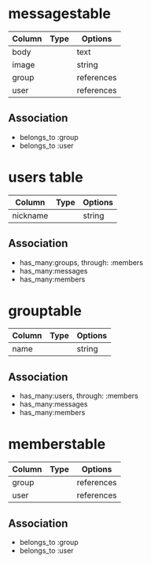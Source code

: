 # messagestable
|Column|Type|Options|
|------|----|-------|
|body||text|
|image||string|
|group||references|null: false, foreign_key: true|
|user||references|null: false, foreign_key: true|

## Association
- belongs_to :group
- belongs_to :user

# users table
|Column|Type|Options|
|------|----|-------|
|nickname||string||null: false, index: true|


## Association
- has_many:groups, through: :members
- has_many:messages
- has_many:members

# grouptable
|Column|Type|Options|
|------|----|-------|
|name||string||null: false|

## Association
- has_many:users, through: :members
- has_many:messages
- has_many:members

# memberstable
|Column|Type|Options|
|------|----|-------|
|group||references||null: false, foreign_key: true|
|user||references||null: false, foreign_key: true|

## Association
- belongs_to :group
- belongs_to :user
